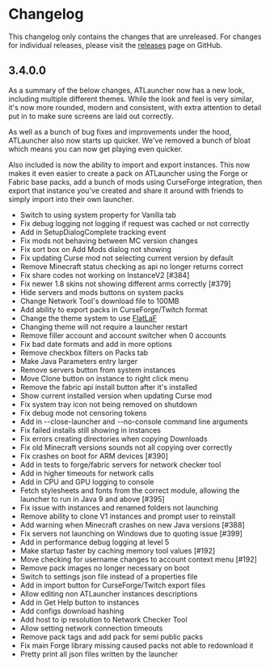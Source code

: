 # Changelog

This changelog only contains the changes that are unreleased. For changes for individual releases, please visit the
[releases](https://github.com/ATLauncher/ATLauncher/releases) page on GitHub.

## 3.4.0.0

As a summary of the below changes, ATLauncher now has a new look, including multiple different themes. While the look
and feel is very similar, it's now more rounded, modern and consistent, with extra attention to detail put in to make
sure screens are laid out correctly.

As well as a bunch of bug fixes and improvements under the hood, ATLauncher also now starts up quicker. We've removed a
bunch of bloat which means you can now get playing even quicker.

Also included is now the ability to import and export instances. This now makes it even easier to create a pack on
ATLauncher using the Forge or Fabric base packs, add a bunch of mods using CurseForge integration, then export that
instance you've created and share it around with friends to simply import into their own launcher.

- Switch to using system property for Vanilla tab
- Fix debug logging not logging if request was cached or not correctly
- Add in SetupDialogComplete tracking event
- Fix mods not behaving between MC version changes
- Fix sort box on Add Mods dialog not showing
- Fix updating Curse mod not selecting current version by default
- Remove Minecraft status checking as api no longer returns correct
- Fix share codes not working on InstanceV2 [#384]
- Fix newer 1.8 skins not showing different arms correctly [#379]
- Hide servers and mods buttons on system packs
- Change Network Tool's download file to 100MB
- Add ability to export packs in CurseForge/Twitch format
- Change the theme system to use [FlatLaF](https://github.com/JFormDesigner/FlatLaf)
- Changing theme will not require a launcher restart
- Remove filler account and account switcher when 0 accounts
- Fix bad date formats and add in more options
- Remove checkbox filters on Packs tab
- Make Java Parameters entry larger
- Remove servers button from system instances
- Move Clone button on instance to right click menu
- Remove the fabric api install button after it's installed
- Show current installed version when updating Curse mod
- Fix system tray icon not being removed on shutdown
- Fix debug mode not censoring tokens
- Add in --close-launcher and --no-console command line arguments
- Fix failed installs still showing in instances
- Fix errors creating directories when copying Downloads
- Fix old Minecraft versions sounds not all copying over correctly
- Fix crashes on boot for ARM devices [#390]
- Add in tests to forge/fabric servers for network checker tool
- Add in higher timeouts for network calls
- Add in CPU and GPU logging to console
- Fetch stylesheets and fonts from the correct module, allowing the launcher to run in Java 9 and above [#395]
- Fix issue with instances and renamed folders not launching
- Remove ability to clone V1 instances and prompt user to reinstall
- Add warning when Minecraft crashes on new Java versions [#388]
- Fix servers not launching on Windows due to quoting issue [#399]
- Add in performance debug logging at level 5
- Make startup faster by caching memory tool values [#192]
- Move checking for username changes to account context menu [#192]
- Remove pack images no longer necessary on boot
- Switch to settings json file instead of a properties file
- Add in import button for CurseForge/Twitch export files
- Allow editing non ATLauncher instances descriptions
- Add in Get Help button to instances
- Add configs download hashing
- Add host to ip resolution to Network Checker Tool
- Allow setting network connection timeouts
- Remove pack tags and add pack for semi public packs
- Fix main Forge library missing caused packs not able to redownload it
- Pretty print all json files written by the launcher
